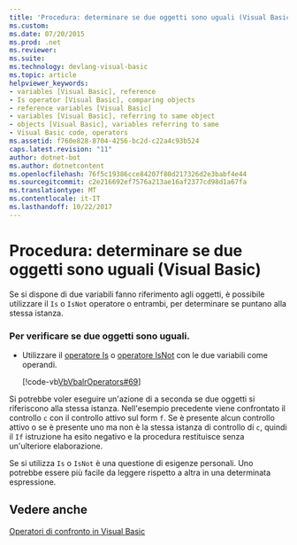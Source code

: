 ```yaml
---
title: 'Procedura: determinare se due oggetti sono uguali (Visual Basic)'
ms.custom: 
ms.date: 07/20/2015
ms.prod: .net
ms.reviewer: 
ms.suite: 
ms.technology: devlang-visual-basic
ms.topic: article
helpviewer_keywords:
- variables [Visual Basic], reference
- Is operator [Visual Basic], comparing objects
- reference variables [Visual Basic]
- variables [Visual Basic], referring to same object
- objects [Visual Basic], variables referring to same
- Visual Basic code, operators
ms.assetid: f760e828-8704-4256-bc2d-c22a4c93b524
caps.latest.revision: "11"
author: dotnet-bot
ms.author: dotnetcontent
ms.openlocfilehash: 76f5c19386cce84207f80d217326d2e3babf4e44
ms.sourcegitcommit: c2e216692ef7576a213ae16af2377cd98d1a67fa
ms.translationtype: MT
ms.contentlocale: it-IT
ms.lasthandoff: 10/22/2017
---
```

# <a name="how-to-test-whether-two-objects-are-the-same-visual-basic"></a>Procedura: determinare se due oggetti sono uguali (Visual Basic)
Se si dispone di due variabili fanno riferimento agli oggetti, è possibile utilizzare il `Is` o `IsNot` operatore o entrambi, per determinare se puntano alla stessa istanza.  
  
### <a name="to-test-whether-two-objects-are-the-same"></a>Per verificare se due oggetti sono uguali.  
  
-   Utilizzare il [operatore Is](../../../../visual-basic/language-reference/operators/is-operator.md) o [operatore IsNot](../../../../visual-basic/language-reference/operators/isnot-operator.md) con le due variabili come operandi.  
  
     [!code-vb[VbVbalrOperators#69](../../../../visual-basic/language-reference/operators/codesnippet/VisualBasic/how-to-test-whether-two-objects-are-the-same_1.vb)]  
  
 Si potrebbe voler eseguire un'azione di a seconda se due oggetti si riferiscono alla stessa istanza. Nell'esempio precedente viene confrontato il controllo `c` con il controllo attivo sul form `f`. Se è presente alcun controllo attivo o se è presente uno ma non è la stessa istanza di controllo di `c`, quindi il `If` istruzione ha esito negativo e la procedura restituisce senza un'ulteriore elaborazione.  
  
 Se si utilizza `Is` o `IsNot` è una questione di esigenze personali. Uno potrebbe essere più facile da leggere rispetto a altra in una determinata espressione.  
  
## <a name="see-also"></a>Vedere anche  
 [Operatori di confronto in Visual Basic](../../../../visual-basic/programming-guide/language-features/operators-and-expressions/comparison-operators.md)

